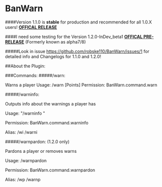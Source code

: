 # BanWarn

####Version 1.1.0 is **stable** for production and recommended for all 1.0.X users! [**OFFICAL RELEASE**](https://github.com/robske110/BanWarn/releases/tag/1.1.0)

####I need some testing for the Version 1.2.0-InDev_beta1 [**OFFICAL PRE-RELEASE**](https://github.com/robske110/BanWarn/releases/tag/1.2.0-InDev-beta1) (Formerly known as alpha7/8)

#####Look in issue https://github.com/robske110/BanWarn/issues/1 for detailed info and Changelogs for 1.1.0 and 1.2.0!

##About the Plugin:

###Commands:
#####/warn:

 Warns a player
 Usage: /warn <PlayerName> <Reason> [Points]
 Permission: BanWarn.command.warn
 
 
#####/warninfo:

 Outputs info about the warnings a player has

 Usage: "/warninfo <PlayerName>"

 Permission: BanWarn.command.warninfo

 Alias: /wi /warni
  
 
#####/warnpardon: (1.2.0 only)

 Pardons a player or removes warns

 Usage: /warnpardon <PlayerName>

 Permission: BanWarn.command.warnpardon

 Alias: /wp /warnp

